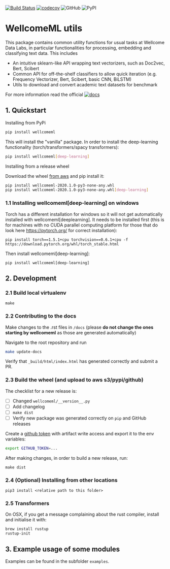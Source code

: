 [![Build Status](https://travis-ci.com/wellcometrust/WellcomeML.svg?token=cssCZpnz8YDs4Hb4K5pS&branch=master)](https://travis-ci.com/wellcometrust/WellcomeML) [![codecov](https://codecov.io/gh/wellcometrust/wellcomeml/branch/master/graph/badge.svg)](https://codecov.io/gh/wellcometrust/wellcomeml)
![GitHub](https://img.shields.io/github/license/wellcometrust/wellcomeml)
![PyPI](https://img.shields.io/pypi/v/wellcomeml)


# WellcomeML utils

This package contains common utility functions for usual tasks at Wellcome Data Labs, in particular functionalities for processing, embedding and classifying text data. This includes

* An intuitive sklearn-like API wrapping text vectorizers, such as Doc2vec, Bert, Scibert
* Common API for off-the-shelf classifiers to allow quick iteration (e.g. Frequency Vectorizer, Bert, Scibert, basic CNN, BiLSTM)
* Utils to download and convert academic text datasets for benchmark

For more information read the official [![docs](https://img.shields.io/badge/docs-%20-success)](http://wellcometrust.github.io/WellcomeML)


## 1. Quickstart

Installing from PyPi

```bash
pip install wellcomeml
```

This will install the "vanilla" package. In order to install the deep-learning functionality
(torch/transformers/spacy transformers):

```bash
pip install wellcomeml[deep-learning]
```

Installing from a release wheel

Download the wheel [from aws](https://datalabs-public.s3.eu-west-2.amazonaws.com/wellcomeml/wellcomeml-2020.1.0-py3-none-any.whl)
and pip install it:

```bash
pip install wellcomeml-2020.1.0-py3-none-any.whl
pip install wellcomeml-2020.1.0-py3-none-any.whl[deep-learning]
```

### 1.1 Installing wellcomeml[deep-learning] on windows 

Torch has a different installation for windows so it will not get automatically installed with wellcomeml[deeplearning].
It needs to be installed first (this is for machines with no CUDA parallel computing platform for those that do look here https://pytorch.org/ for correct installation):

```
pip install torch==1.5.1+cpu torchvision==0.6.1+cpu -f https://download.pytorch.org/whl/torch_stable.html
```

Then install wellcomeml[deep-learning]:

```
pip install wellcomeml[deep-learning]
```

## 2. Development

### 2.1 Build local virtualenv

```
make
```

### 2.2 Contributing to the docs

Make changes to the .rst files in `/docs` (please **do not change the ones starting by wellcomeml** as those are generated automatically)

Navigate to the root repository and run

```bash
make update-docs
```

Verify that `_build/html/index.html` has generated correctly and submit a PR.

### 2.3 Build the wheel (and upload to aws s3/pypi/github)

The checklist for a new release is:

- [ ] Changed `wellcomeml/__version__.py`
- [ ] Add changelog
- [ ] `make dist`
- [ ] Verify new package was generated correctly on `pip` and GitHub releases

Create a [github token](https://help.github.com/en/github/authenticating-to-github/creating-a-personal-access-token-for-the-command-line) with artifact write access and export it to the env variables:
```bash
export GITHUB_TOKEN=...
```
After making changes, in order to build a new release, run:

```
make dist
```

### 2.4 (Optional) Installing from other locations

```
pip3 install <relative path to this folder>
```

### 2.5 Transformers

On OSX, if you get a message complaining about the rust compiler, install and initialise it with:

```
brew install rustup
rustup-init
```

## 3. Example usage of some modules

Examples can be found in the subfolder `examples`.

